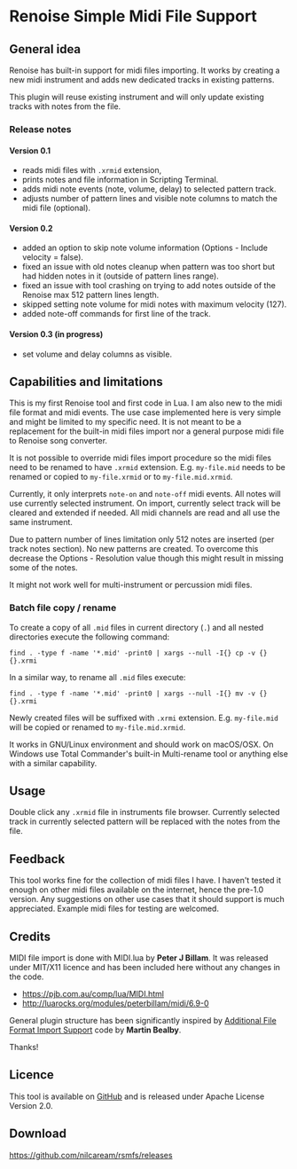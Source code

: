 # Renoise Simple Midi File Support

## General idea

Renoise has built-in support for midi files importing. It works by creating a new midi instrument and adds new dedicated tracks in existing patterns.

This plugin will reuse existing instrument and will only update existing tracks with notes from the file.

### Release notes

#### Version 0.1

- reads midi files with `.xrmid` extension,
- prints notes and file information in Scripting Terminal.
- adds midi note events (note, volume, delay) to selected pattern track.
- adjusts number of pattern lines and visible note columns to match the midi file (optional).

#### Version 0.2

- added an option to skip note volume information (Options - Include velocity = false).
- fixed an issue with old notes cleanup when pattern was too short but had hidden notes in it (outside of pattern lines range).
- fixed an issue with tool crashing on trying to add notes outside of the Renoise max 512 pattern lines length.  
- skipped setting note volume for midi notes with maximum velocity (127).
- added note-off commands for first line of the track.

#### Version 0.3 (in progress)

- set volume and delay columns as visible.

## Capabilities and limitations

This is my first Renoise tool and first code in Lua. I am also new to the midi file format and midi events. The use case implemented here is very simple and might be limited to my specific need. It is not meant to be a replacement for the built-in midi files import nor a general purpose midi file to Renoise song converter.

It is not possible to override midi files import procedure so the midi files need to be renamed to have `.xrmid`   extension. E.g. `my-file.mid` needs to be renamed or copied to `my-file.xrmid` or to `my-file.mid.xrmid`.

Currently, it only interprets `note-on` and `note-off` midi events. All notes will use currently selected instrument. On import, currently select track will be cleared and extended if needed. All midi channels are read and all use the same instrument.

Due to pattern number of lines limitation only 512 notes are inserted (per track notes section). No new patterns are created. To overcome this decrease the Options - Resolution value though this might result in missing some of the notes.

It might not work well for multi-instrument or percussion midi files.

### Batch file copy / rename

To create a copy of all `.mid` files in current directory (`.`) and all nested directories execute the following command:

    find . -type f -name '*.mid' -print0 | xargs --null -I{} cp -v {} {}.xrmi

In a similar way, to rename all `.mid` files execute:

    find . -type f -name '*.mid' -print0 | xargs --null -I{} mv -v {} {}.xrmi

Newly created files will be suffixed with `.xrmi` extension. E.g. `my-file.mid` will be copied or renamed to `my-file.mid.xrmid`.

It works in GNU/Linux environment and should work on macOS/OSX. On Windows use Total Commander's built-in Multi-rename tool or anything else with a similar capability.

## Usage

Double click any `.xrmid` file in instruments file browser. Currently selected track in currently selected pattern will be replaced with the notes from the file.

## Feedback

This tool works fine for the collection of midi files I have. I haven't tested it enough on other midi files available on the internet, hence the pre-1.0 version. Any suggestions on other use cases that it should support is much appreciated. Example midi files for testing are welcomed.

## Credits

MIDI file import is done with MIDI.lua by **Peter J Billam**. It was released under MIT/X11 licence and has been included here without any changes in the code.

* https://pjb.com.au/comp/lua/MIDI.html
* http://luarocks.org/modules/peterbillam/midi/6.9-0

General plugin structure has been significantly inspired by [Additional File Format Import Support](https://www.renoise.com/tools/additional-file-format-import-support) code by **Martin Bealby**.

Thanks!

## Licence

This tool is available on [GitHub](https://github.com/nilcaream/rsmfs) and is released under Apache License Version 2.0.

## Download

https://github.com/nilcaream/rsmfs/releases